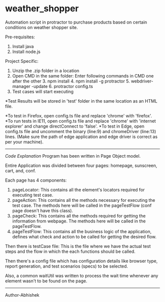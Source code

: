 # weather_shopper
Automation script in protractor to purchase products based on certain conditions on weather shopper site.

Pre-requisites:
1. Install java
2. Install node.js

Project Specific:
1. Unzip the .zip folder in a location
2. Open CMD in the same folder: Enter following commands in CMD one after the other
	3. npm install
	4. npm install -g protractor
	5. webdriver-manager -update
	6. protractor config.ts
7. Test cases will start executing

*Test Results will be stored in 'test' folder in the same location as an HTML file.

*To test in Firefox, open config.ts file and replace 'chrome' with 'firefox'.
*To run tests in IE11, open config.ts file and replace 'chrome' with 'internet explorer' and change directConnect to 'false'.
*To test in Edge, open config.ts file and uncomment the binary (line:9) and chromeDriver (line:13) lines. (Make sure the path of edge application and edge driver is correct as per your machine).

---------------------------------------------------------------------------------------------------------

*Code Explanation*
Program has been written in Page Object model.

Entire Application was divided between four pages: homepage, sunscreen, cart, and, conf.

Each page has 4 components:
1. pageLocator: This contains all the element's locators required for executing test case.
2. pageAction: This contains all the methods necessary for executing the test case. The methods here will be called in the pageTestFlow (conf page doesn't have this class).
3. pageCheck: This contains all the methods required for getting the information from webpage. The methods here will be called in the pageTestFlow.
4. pageTestFlow: This contains all the business logic of the application, defines what check and action to be called for getting the desired flow.

Then there is testCase file: This is the file where we have the actual test steps and the flow in which the each functions should be called.

Then there's a config file which has configuration details like browser type, report generation, and test scenarios (specs) to be selected.

Also, a common waitUtil was written to process the wait time whenever any element wasn't to be found on the page.

---------------------------------------------------------------------------------------------------------

Author-Abhishek
